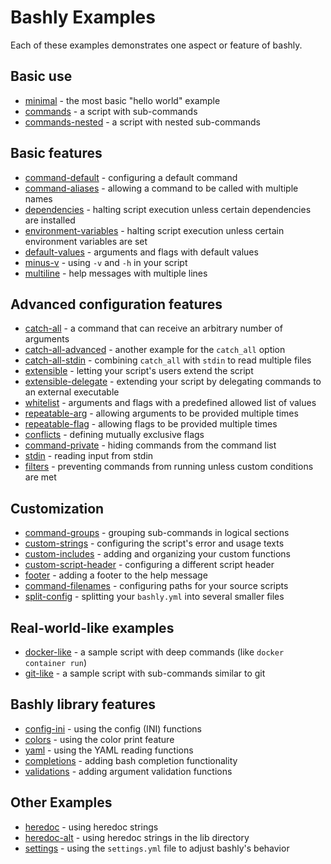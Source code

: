 # Bashly Examples

Each of these examples demonstrates one aspect or feature of bashly.

## Basic use

- [minimal](minimal#readme) - the most basic "hello world" example
- [commands](commands#readme) - a script with sub-commands
- [commands-nested](commands-nested#readme) - a script with nested sub-commands

## Basic features

- [command-default](command-default#readme) - configuring a default command
- [command-aliases](command-aliases#readme) - allowing a command to be called with multiple names
- [dependencies](dependencies#readme) - halting script execution unless certain dependencies are installed
- [environment-variables](environment-variables#readme) - halting script execution unless certain environment variables are set
- [default-values](default-values#readme) - arguments and flags with default values
- [minus-v](minus-v#readme) - using `-v` and `-h` in your script
- [multiline](multiline#readme) - help messages with multiple lines

## Advanced configuration features

- [catch-all](catch-all#readme) - a command that can receive an arbitrary number of arguments
- [catch-all-advanced](catch-all-advanced#readme) - another example for the `catch_all` option
- [catch-all-stdin](catch-all-stdin#readme) - combining `catch_all` with `stdin` to read multiple files
- [extensible](extensible#readme) - letting your script's users extend the script
- [extensible-delegate](extensible-delegate#readme) - extending your script by delegating commands to an external executable
- [whitelist](whitelist#readme) - arguments and flags with a predefined allowed list of values
- [repeatable-arg](repeatable-arg#readme) - allowing arguments to be provided multiple times
- [repeatable-flag](repeatable-flag#readme) - allowing flags to be provided multiple times
- [conflicts](conflicts#readme) - defining mutually exclusive flags
- [command-private](command-private#readme) - hiding commands from the command list
- [stdin](stdin#readme) - reading input from stdin
- [filters](filters#readme) - preventing commands from running unless custom conditions are met

## Customization

- [command-groups](command-groups#readme) - grouping sub-commands in logical sections
- [custom-strings](custom-strings#readme) - configuring the script's error and usage texts
- [custom-includes](custom-includes#readme) - adding and organizing your custom functions
- [custom-script-header](custom-script-header#readme) - configuring a different script header
- [footer](footer#readme) - adding a footer to the help message
- [command-filenames](command-filenames#readme) - configuring paths for your source scripts
- [split-config](split-config#readme) - splitting your `bashly.yml` into several smaller files

## Real-world-like examples

- [docker-like](docker-like#readme) - a sample script with deep commands (like `docker container run`)
- [git-like](git-like#readme) - a sample script with sub-commands similar to git

## Bashly library features

- [config-ini](config-ini#readme) - using the config (INI) functions
- [colors](colors#readme) - using the color print feature
- [yaml](yaml#readme) - using the YAML reading functions
- [completions](completions#readme) - adding bash completion functionality
- [validations](validations#readme) - adding argument validation functions

## Other Examples

- [heredoc](heredoc#readme) - using heredoc strings
- [heredoc-alt](heredoc-alt#readme) - using heredoc strings in the lib directory
- [settings](settings#readme) - using the `settings.yml` file to adjust bashly's behavior

